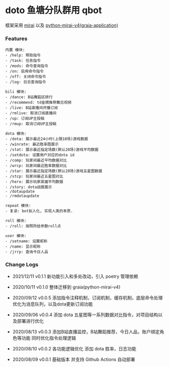 # doto 鱼塘分队群用 qbot

框架采用 [mirai](https://github.com/mamoe/mirai) 以及 [python-mirai-v4(graia-application)](https://github.com/GraiaProject/Application)

### Features
```
内置 模块:
- /help: 帮助指令
- /task: 任务指令
- /mods: 命令查询指令
- /on: 启用命令指令
- /off: 关闭命令指令
- /log: 日志查询指令

bili 模块:
- /dance: B站舞蹈区排行
- /recommend: td金牌推荐舞见视频
- /live: B站直播间开播订阅
- /rmlive: 取消订阅直播间
- /up: 订阅UP主投稿
- /rmup: 取消订阅UP主投稿

dota 模块:
- /dota: 展示最近24小时(上限10场)游戏数据
- /winrate: 最近胜率图展示
- /stat: 展示最近指定场数(默认20场)游戏平均数据
- /setdota: 设置用户对应的dota id
- /comp: 玩家间最近平均数据对比
- /wrcp: 玩家间最近胜率数据对比
- /star: 展示最近指定场数(默认20场)游戏五星图数据
- /stcp: 玩家间最近五星图对比
- /hero: 展示玩家英雄平均数据
- /story: dota战报展示
- /dotaupdate
- /rmdotaupdate

repeat 模块:
- 复读: bot拟人化, 实现人类的本质.

roll 模块:
- /roll: 按照所给参数roll点

user 模块:
- /setname: 设置昵称
- /name: 显示昵称
- /jrrp: 查询今日人品
```

### Change Logs
- 2021/12/11 v0.1.1
  新功能引入和多处改动，引入 poetry 管理依赖

- 2020/10/11 v0.1.0
  整体迁移到 graia(python-mirai-v4)

- 2020/09/12 v0.0.5
  添加指令注释机制，订阅机制，缓存机制，底层命令处理优化为消息队列，以及dota更新订阅功能

- 2020/09/06 v0.0.4
  添加 dota 五星图等一系列数据对比指令，对项目结构以及部署进行优化

- 2020/08/13 v0.0.3
  添加B站直播监控，B站舞蹈推荐，今日人品，账户绑定角色等功能 同时优化指令处理逻辑

- 2020/08/10 v0.0.2
  各功能逻辑优化 添加 dota 胜率，日志功能

- 2020/08/09 v0.0.1
  基础版本 并支持 Github Actions 自动部署
